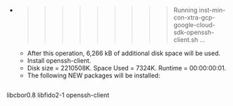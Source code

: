 * >>>>>>>>> Running inst-min-con-xtra-gcp-google-cloud-sdk-openssh-client.sh ...
  * After this operation, 6,266 kB of additional disk space will be used.
  * Install openssh-client.
  * Disk size = 2210508K. Space Used = 7324K. Runtime = 00:00:00:01.
  * The following NEW packages will be installed:
  ```bash
libcbor0.8 libfido2-1 openssh-client
  ```
